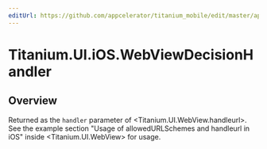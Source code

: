 ```yaml
---
editUrl: https://github.com/appcelerator/titanium_mobile/edit/master/apidoc/Titanium/UI/iOS/WebViewDecisionHandler.yml
---
```

# Titanium.UI.iOS.WebViewDecisionHandler

<TypeHeader/>

## Overview

Returned as the `handler` parameter of <Titanium.UI.WebView.handleurl>.
See the example section "Usage of allowedURLSchemes and handleurl in iOS" inside <Titanium.UI.WebView> for usage.

<ApiDocs/>
